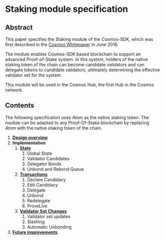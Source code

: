 # Staking module specification

## Abstract

This paper specifies the Staking module of the Cosmos-SDK, which was first described in the [Cosmos Whitepaper](https://cosmos.network/about/whitepaper) in June 2016. 

The module enables Cosmos-SDK based blockchain to support an advanced Proof-of-Stake system. In this system, holders of the native staking token of the chain can become candidate validators and can delegate tokens to candidate validators, ultimately determining the effective validator set for the system.

This module will be used in the Cosmos Hub, the first Hub in the Cosmos network.

## Contents

The following specification uses *Atom* as the native staking token. The module can be adapted to any Proof-Of-Stake blockchain by replacing *Atom* with the native staking token of the chain.

1.  **[Design overview](overview.md)**
2.  **Implementation**
    1. **[State](state.md)**
        1.  Global State
        2.  Validator Candidates
        3.  Delegator Bonds
        4.  Unbond and Rebond Queue
    2. **[Transactions](transactions.md)**
        1.  Declare Candidacy
        2.  Edit Candidacy
        3.  Delegate
        4.  Unbond
        5.  Redelegate
        6.  ProveLive
    3. **[Validator Set Changes](valset-changes.md)**
        1.  Validator set updates
        2.  Slashing
        3.  Automatic Unbonding
3.  **[Future improvements](future_improvements.md)**
